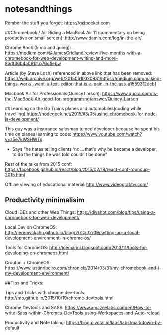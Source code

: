 # notesandthings

Rember the stuff you forget: 
https://getpocket.com

##Chromebook / Air
Riding a MacBook Air 11 (commentary on being productive on small screen):
http://www.damln.com/log/in-the-air/

Chrome Book (5 mo and going):
https://medium.com/@JamesCridland/review-five-months-with-a-chromebook-for-web-development-writing-and-more-8adf36b4a061#.p76oflebw


Article (by Steve Losh) referenced in above link that has been removed: 
https://web.archive.org/web/20150610020931/https://medium.com/making-things-work/i-want-a-text-editor-that-is-a-pain-in-the-ass-a15593f2dcbf

Macbook Air for Professionals(Quincy Larson):
https://www.quora.com/Is-the-MacBook-Air-good-for-programming/answer/Quincy-Larson  

##Learning on the Go
Trains planes and automobiles(coding while travelling)
https://nodegeek.net/2015/03/05/using-chromebook-for-node-js-development/

This guy was a insurance salesman turned developer because he spent his time on planes learning to code: 
https://www.youtube.com/watch?v=z5e7kWSHWTg
 - Says "he hates telling clients 'no'... that's why he became a developer, to do the things he was told couldn't be done"

Rest of the talks from 2015 conf:
https://facebook.github.io/react/blog/2015/02/18/react-conf-roundup-2015.html

Offline viewing of educational material:
http://www.videograbby.com/

## Productivity minimalisim 
Cloud IDEs and other Web Things: 
https://divshot.com/blog/tips/using-a-chromebook-for-web-development/

Local Dev on ChromeOS:
http://jeremyckahn.github.io/blog/2013/02/09/setting-up-a-local-development-environment-in-chrome-os/

Tools for ChromeOS: 
http://joemarini.blogspot.com/2013/11/tools-for-developing-on-chromeos.html

Crouton + ChromeOS: 
https://www.justinribeiro.com/chronicle/2014/03/31/my-chromebook-and-i-my-development-environment/

##Tips and Tricks: 

Tips and Tricks with chrome dev-tools: 
http://mo.github.io/2015/10/19/chrome-devtools.html

Chrome Devtools and SASS: 
https://www.amazeelabs.com/en/How-to-write-Sass-within-Chromes-DevTools-using-Workspaces-and-Auto-reload

Productivity and Note taking: 
https://blog.pivotal.io/labs/labs/markdown-by-default
